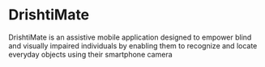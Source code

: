 # DrishtiMate
DrishtiMate is an assistive mobile application designed to empower blind and visually impaired individuals by enabling them to recognize and locate everyday objects using their smartphone camera
